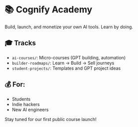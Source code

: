 # 📚 Cognify Academy

Build, launch, and monetize your own AI tools. Learn by doing.

## 🎓 Tracks
- `ai-courses/`: Micro-courses (GPT building, automation)
- `builder-roadmaps/`: Learn → Build → Sell journeys
- `student-projects/`: Templates and GPT project ideas

## 💰 For:
- Students
- Indie hackers
- New AI engineers

Stay tuned for our first public course launch!

